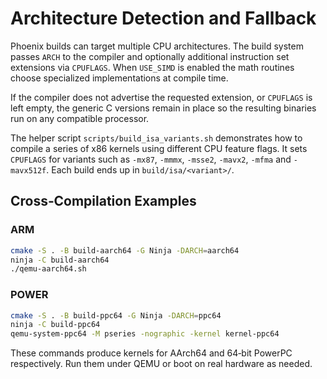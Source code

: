 # Architecture Detection and Fallback

Phoenix builds can target multiple CPU architectures. The build system passes
`ARCH` to the compiler and optionally additional instruction set extensions via
`CPUFLAGS`. When `USE_SIMD` is enabled the math routines choose specialized
implementations at compile time.

If the compiler does not advertise the requested extension, or `CPUFLAGS` is
left empty, the generic C versions remain in place so the resulting binaries run
on any compatible processor.

The helper script `scripts/build_isa_variants.sh` demonstrates how to compile a
series of x86 kernels using different CPU feature flags. It sets `CPUFLAGS` for
variants such as `-mx87`, `-mmmx`, `-msse2`, `-mavx2`, `-mfma` and `-mavx512f`.
Each build ends up in `build/isa/<variant>/`.

## Cross‑Compilation Examples

### ARM

```sh
cmake -S . -B build-aarch64 -G Ninja -DARCH=aarch64
ninja -C build-aarch64
./qemu-aarch64.sh
```

### POWER

```sh
cmake -S . -B build-ppc64 -G Ninja -DARCH=ppc64
ninja -C build-ppc64
qemu-system-ppc64 -M pseries -nographic -kernel kernel-ppc64
```

These commands produce kernels for AArch64 and 64‑bit PowerPC
respectively. Run them under QEMU or boot on real hardware as needed.
